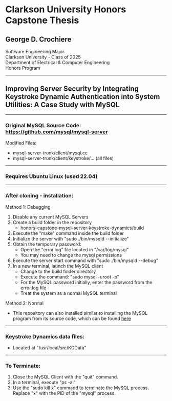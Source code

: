 # Clarkson University Honors Capstone Thesis
## George D. Crochiere
Software Engineering Major<br/>
Clarkson University - Class of 2025<br/>
Department of Electrical & Computer Engineering<br/>
Honors Program<br/>

---

## Improving Server Security by Integrating Keystroke Dynamic Authentication into System Utilities: A Case Study with MySQL

---
### Original MySQL Source Code: https://github.com/mysql/mysql-server
Modified Files:
 - mysql-server-trunk/client/mysql.cc
 - mysql-server-trunk/client/keystroke/... (all files)
---
### Requires Ubuntu Linux (used 22.04)
---

### After cloning - installation:
Method 1: Debugging
1. Disable any current MySQL Servers
2. Create a build folder in the repository
    - honors-capstone-mysql-server-keystroke-dynamics/build
3. Execute the "make" command inside the build folder
4. Initialize the server with "sudo ./bin/mysqld --initialize"
5. Obtain the temporary password:
    - Open the "error.log" file located in "/var/log/mysql"
    - You may need to change the mysql permissions
6. Execute the server start command with "sudo ./bin/mysqld --debug"
7. In a new terminal, launch the MySQL client
    - Change to the build folder directory
    - Execute the command: "sudo mysql -uroot -p"
    - For the MySQL password initially, enter the password from the error.log file
    - Treat the system as a normal MySQL terminal
  
Method 2: Normal
- This repository can also installed similar to installing the MySQL program from its source code, which can be found [here](https://dev.mysql.com/doc/refman/8.4/en/installing-source-distribution.html)

---
### Keystroke Dynamics data files:
- Located at "/usr/local/src/KDData"

---
### To Terminate:
1. Close the MySQL Client with the "quit" command.
2. In a terminal, execute "ps -al"
3. Use the "sudo kill x" command to terminate the MySQL process. Replace "x" with the PID of the "mysql" process.

